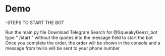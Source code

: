 # Demo

-STEPS TO START THE BOT

Run the main.py file
Download Telegram
Search for @SqueakyGeezr_bot
type " /start "  without the quotes into the message field to start the bot
Once you complete the order, the order will be shown in the console and a message from twilio will be sent to your phone number

